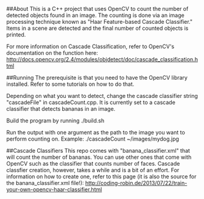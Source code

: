 ##About
This is a C++ project that uses OpenCV to count the number of detected objects found in an image. The counting is done via an image processing technique known as "Haar Feature-based Cascade Classifier."  Items in a scene are detected and the final number of counted objects is printed.

For more information on Cascade Classification, refer to OpenCV's documentation on the function here: http://docs.opencv.org/2.4/modules/objdetect/doc/cascade_classification.html
 
##Running
The prerequisite is that you need to have the OpenCV library installed.  Refer to some tutorials on how to do that.

Depending on what you want to detect, change the cascade classifier string "cascadeFile" in cascadeCount.cpp.  It is currently set to a cascade classifier that detects bananas in an image.

Build the program by running ./build.sh

Run the output with one argument as the path to the image you want to perform counting on.  Example:
./cascadeCount ~/images/mydog.jpg

##Cascade Classifiers
This repo comes with "banana_classifier.xml" that will count the number of bananas.  You can use other ones that come with OpenCV such as the classifier that counts number of faces.  Cascade classfier creation, however, takes a while and is a bit of an effort.  For information on how to create one, refer to this page (it is also the source for the banana_classifier.xml file!): http://coding-robin.de/2013/07/22/train-your-own-opencv-haar-classifier.html

